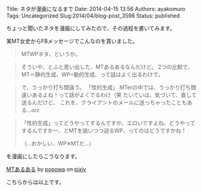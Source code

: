 Title: ネタが漫画になるまで
Date: 2014-04-15 13:56
Authors: ayakomuro
Tags:  Uncategorized
Slug:2014/04/blog-post_3598
Status: published

ちょっと聞いたネタを漫画にしてみたので、その過程を書いてみます。


某MT女史からFBメッセージでこんなのを貰いました。

> MTWPネタ、というか。  

> そういや、とふと思い出した、MTあるあるなんだけど。
> 2つの比較で、MT＝静的生成、WP=動的生成、って話はよく出るわけで。

> で、うっかり打ち間違う。 「性的生成」
> MTerの中では、うっかり打ち間違いあるよね！って話がよくでるわけ（笑
> たいていは、気づいて、直して送るんだけど、
> これを、クライアントのメールに送っちゃったこともある...orz

> 「性的生成」ってどうやってするんですか、エロいですよね、どうやってするんですかー、とMTを誂いつつ迫るWP、ってのはどうですかね！
>
> （...おかしい、WP✕MTだ...）

を漫画にしたらこうなります。

[MTあるある](http://www.pixiv.net/member_illust.php?mode=medium&illust_id=42875401)
by [popowa](http://www.pixiv.net/member.php?id=4845725) on
[pixiv](http://www.pixiv.net/)

こちらからは以上です。
